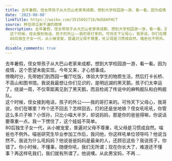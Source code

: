 ```yaml
---
title: 去年暑假，侄女带孩子从大巴山老家来成都，想到大学校园游一游，看一看。因为疫情，这个愿望未能实现。今年又来，才心想事成。 傍晚时分，先带她们到西园一餐厅...
date: '2023-08-08'
linkTitle: https://weibo.com/3515092710/NdGbKFHCT
source: 种豆得瓜谢不谦的微博
description: 去年暑假，侄女带孩子从大巴山老家来成都，想到大学校园游一游，看一看。因为疫情，这个愿望未能实现。今年又来，才心想事成。<br> 傍晚时分，先带她们到西园一餐厅吃饭，体验大学生的物质生活，然后打卡长桥、不高山和图书馆。我说我最想让你们见识的，是明远湖的黑天鹅。孩子们太幸运了，绕湖一周，不仅零距离见到了黑天鹅，而且检阅了传说中的麻鸭舰队和白鸭舰队。<br>
  这个时候，侄女接到电话，孩子的外公——我的哥打来的。可怜天下父母心，我哥说，你们在哪里？咋个还不回去？怎样回去，打的还是坐地铁？侄女吼吼吼，你管这么多爪子嘛？小侄孙，只比小喵大半岁，却说妈妈，那是你的爸爸得嘛，你说话要尊重一点。我一下愣住了，这个娃娃不简单。<br>
  80后独生子女一代，从小被宠爱，普遍对父母不尊重，吼父母是习惯成自然。喵爸也不例外。喵爸研究生毕业参加工作后，我问他，你这样吼单位领导吗？他说当然不。我说为什么吼妈妈？他说爸爸妈妈是最亲的人，还顾忌这些？我说孩子，你错了。你小时候，不懂事，随便你吼，我们无所谓；现在你长大了，难道还不懂事？再这样吼我们，我们就有所谓了。他说噢。从此男宝妈，不再
  ...
disable_comments: true
---
```

去年暑假，侄女带孩子从大巴山老家来成都，想到大学校园游一游，看一看。因为疫情，这个愿望未能实现。今年又来，才心想事成。<br> 傍晚时分，先带她们到西园一餐厅吃饭，体验大学生的物质生活，然后打卡长桥、不高山和图书馆。我说我最想让你们见识的，是明远湖的黑天鹅。孩子们太幸运了，绕湖一周，不仅零距离见到了黑天鹅，而且检阅了传说中的麻鸭舰队和白鸭舰队。<br> 这个时候，侄女接到电话，孩子的外公——我的哥打来的。可怜天下父母心，我哥说，你们在哪里？咋个还不回去？怎样回去，打的还是坐地铁？侄女吼吼吼，你管这么多爪子嘛？小侄孙，只比小喵大半岁，却说妈妈，那是你的爸爸得嘛，你说话要尊重一点。我一下愣住了，这个娃娃不简单。<br> 80后独生子女一代，从小被宠爱，普遍对父母不尊重，吼父母是习惯成自然。喵爸也不例外。喵爸研究生毕业参加工作后，我问他，你这样吼单位领导吗？他说当然不。我说为什么吼妈妈？他说爸爸妈妈是最亲的人，还顾忌这些？我说孩子，你错了。你小时候，不懂事，随便你吼，我们无所谓；现在你长大了，难道还不懂事？再这样吼我们，我们就有所谓了。他说噢。从此男宝妈，不再 ...